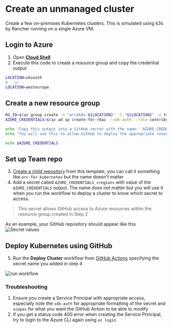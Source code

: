 # Create an unmanaged cluster

Create a few on-premises Kubernetes clusters. This is simulated using k3s by Rancher running on a single Azure VM.

## Login to Azure

1. Open [**Cloud Shell**](https://shell.azure.com/)
2. Execute this code to create a resource group and copy the credential output

```bash
LOCATION=uksouth
# - or -
LOCATION=westeurope
```

## Create a new resource group
```bash
RG_ID=$(az group create -n "arc4k8s-${LOCATION}" -l "${LOCATION}" -o tsv --query 'id')
AZURE_CREDENTIALS=$(az ad sp create-for-rbac --sdk-auth --role contributor --scopes $RG_ID)

echo "Copy this output into a GitHub secret with the name: 'AZURE_CREDENTIALS_${LOCATION^^}'"
echo "You will use this to allow GitHub to deploy the appropriate resources"

echo $AZURE_CREDENTIALS

```

## Set up Team repo

3. [Create a child repository](//github.com/jasoncabot-ms/arc-for-kubernetes/generate) from this template, you can call it something like `arc-for-kubernetes` but the name doesn't matter
4. Add a secret called `AZURE_CREDENTIALS_<region>` with value of the `AZURE_CREDENTIALS` output. The name does not matter but you will use it when you run the workflow to deploy a cluster to know which secret to access.
> This secret allows GitHub access to Azure resources within the resource group created in Step 2

As an example, your GitHub repository should appear like this
![Secret values](https://user-images.githubusercontent.com/51163690/127553360-4c52f2a0-ce42-4240-a3df-b2b4f7d0e47a.png)

## Deploy Kubernetes using GitHub

5. Run the **Deploy Cluster** workflow from [GitHub Actions](../../actions) specifying the secret name you added in step 4

![run workflow](https://user-images.githubusercontent.com/51163690/127536787-11b0f118-e368-43c6-8926-61fcda7acbda.png)


### Troubleshooting

1. Ensure you create a Service Principal with appropriate access, especially note the `sdk-auth` for appropriate formatting of the secret and `scopes` for what you want the GitHub Action to be able to modify
2. If you get a status code 400 error when creating the Service Principal, try to login to the Azure CLI again using `az login`
